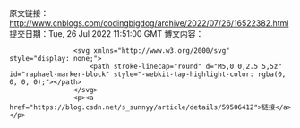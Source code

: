 原文链接：http://www.cnblogs.com/codingbigdog/archive/2022/07/26/16522382.html
提交日期：Tue, 26 Jul 2022 11:51:00 GMT
博文内容：

                    <svg xmlns="http://www.w3.org/2000/svg" style="display: none;">
                        <path stroke-linecap="round" d="M5,0 0,2.5 5,5z" id="raphael-marker-block" style="-webkit-tap-highlight-color: rgba(0, 0, 0, 0);"></path>
                    </svg>
                    <p><a href="https://blog.csdn.net/s_sunnyy/article/details/59506412">链接</a></p>
                